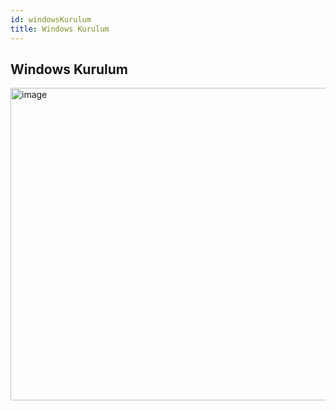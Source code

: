 ```yaml
---
id: windowsKurulum
title: Windows Kurulum
---
```


## Windows Kurulum


<img src="https://teknoforum.org/wp-content/uploads/Images/windows-10-kurulumu-nasil-yapilir-resimli-anlatim/windows_10_kurulumu_1809_3.jpeg" alt="image" width="600" height="500" />
